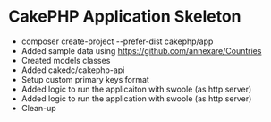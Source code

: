 # CakePHP Application Skeleton

- composer create-project --prefer-dist cakephp/app
- Added sample data using https://github.com/annexare/Countries
- Created models classes
- Added cakedc/cakephp-api
- Setup custom primary keys format
- Added logic to run the applicaiton with swoole (as http server)
- Added logic to run the application with swoole (as http server)
- Clean-up
